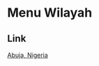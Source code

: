 # Menu Wilayah

## Link

[Abuja, Nigeria](https://github.com/gigit-pemilu/pemilu-2024-99-luar-negeri/tree/main/pileg-dpr/hitung-suara/sub/99-luar-negeri/sub/02-abuja-nigeria/sub/01-abuja-nigeria)

